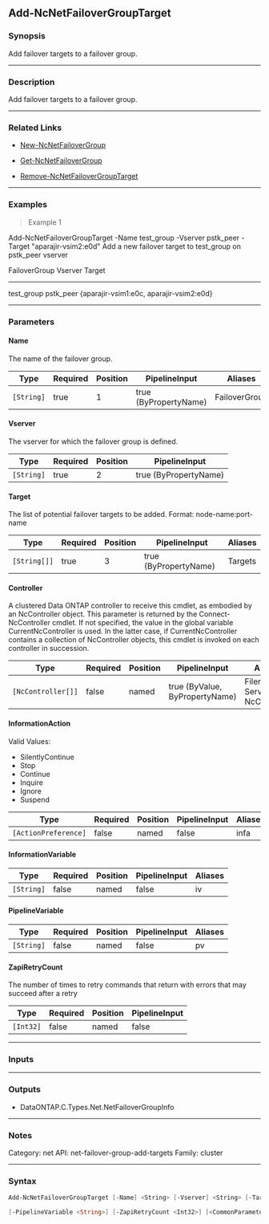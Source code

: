 Add-NcNetFailoverGroupTarget
----------------------------

### Synopsis
Add failover targets to a failover group.

---

### Description

Add failover targets to a failover group.

---

### Related Links
* [New-NcNetFailoverGroup](New-NcNetFailoverGroup)

* [Get-NcNetFailoverGroup](Get-NcNetFailoverGroup)

* [Remove-NcNetFailoverGroupTarget](Remove-NcNetFailoverGroupTarget)

---

### Examples
> Example 1

Add-NcNetFailoverGroupTarget -Name test_group -Vserver pstk_peer -Target "aparajir-vsim2:e0d"
Add a new failover target to test_group on pstk_peer vserver

FailoverGroup              Vserver                    Target
-------------              -------                    ------
test_group                 pstk_peer                  {aparajir-vsim1:e0c, aparajir-vsim2:e0d}

---

### Parameters
#### **Name**
The name of the failover group.

|Type      |Required|Position|PipelineInput        |Aliases      |
|----------|--------|--------|---------------------|-------------|
|`[String]`|true    |1       |true (ByPropertyName)|FailoverGroup|

#### **Vserver**
The vserver for which the failover group is defined.

|Type      |Required|Position|PipelineInput        |
|----------|--------|--------|---------------------|
|`[String]`|true    |2       |true (ByPropertyName)|

#### **Target**
The list of potential failover targets to be added. Format: node-name:port-name

|Type        |Required|Position|PipelineInput        |Aliases|
|------------|--------|--------|---------------------|-------|
|`[String[]]`|true    |3       |true (ByPropertyName)|Targets|

#### **Controller**
A clustered Data ONTAP controller to receive this cmdlet, as embodied by an NcController object.  This parameter is returned by the Connect-NcController cmdlet.  If not specified, the value in the global variable CurrentNcController is used.  In the latter case, if CurrentNcController contains a collection of NcController objects, this cmdlet is invoked on each controller in succession.

|Type              |Required|Position|PipelineInput                 |Aliases                          |
|------------------|--------|--------|------------------------------|---------------------------------|
|`[NcController[]]`|false   |named   |true (ByValue, ByPropertyName)|Filer<br/>Server<br/>NcController|

#### **InformationAction**

Valid Values:

* SilentlyContinue
* Stop
* Continue
* Inquire
* Ignore
* Suspend

|Type                |Required|Position|PipelineInput|Aliases|
|--------------------|--------|--------|-------------|-------|
|`[ActionPreference]`|false   |named   |false        |infa   |

#### **InformationVariable**

|Type      |Required|Position|PipelineInput|Aliases|
|----------|--------|--------|-------------|-------|
|`[String]`|false   |named   |false        |iv     |

#### **PipelineVariable**

|Type      |Required|Position|PipelineInput|Aliases|
|----------|--------|--------|-------------|-------|
|`[String]`|false   |named   |false        |pv     |

#### **ZapiRetryCount**
The number of times to retry commands that return with errors that may succeed after a retry

|Type     |Required|Position|PipelineInput|
|---------|--------|--------|-------------|
|`[Int32]`|false   |named   |false        |

---

### Inputs

---

### Outputs
* DataONTAP.C.Types.Net.NetFailoverGroupInfo

---

### Notes
Category: net
API: net-failover-group-add-targets
Family: cluster

---

### Syntax
```PowerShell
Add-NcNetFailoverGroupTarget [-Name] <String> [-Vserver] <String> [-Target] <String[]> [-Controller <NcController[]>] [-InformationAction <ActionPreference>] [-InformationVariable <String>] 
```
```PowerShell
[-PipelineVariable <String>] [-ZapiRetryCount <Int32>] [<CommonParameters>]
```
